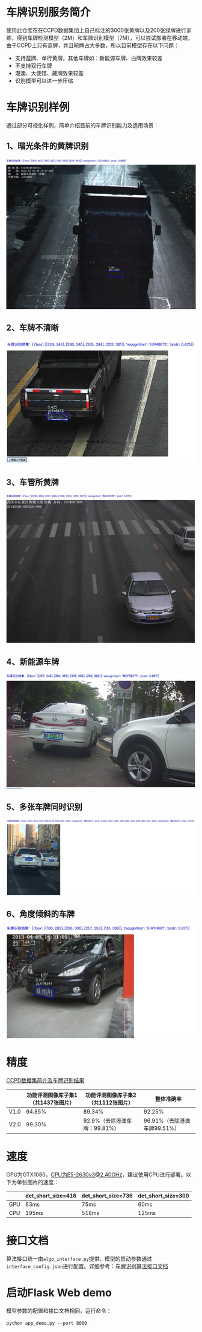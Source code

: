 # 车牌识别服务简介

使用此仓库在在CCPD数据集加上自己标注的3000张黄牌以及200张绿牌进行训练，得到车牌检测模型（2M）和车牌识别模型（7M），可以尝试部署在移动端，由于CCPD上只有蓝牌，并且皖牌占大多数，所以目前模型存在以下问题：

- 支持蓝牌、单行黄牌，其他车牌如：新能源车牌、白牌效果较差
- 不支持双行车牌
- 港澳、大使馆、藏牌效果较差
- 识别模型可以进一步压缩



# 车牌识别样例

通过部分可视化样例，简单介绍目前的车牌识别能力及适用场景：

## 1、暗光条件的黄牌识别

![image-20200915164559405](lpr1.png)

## 2、车牌不清晰

![image-20200915164658934](lpr2.png)

## 3、车管所黄牌

![image-20200915164823122](lpr3.png)



## 4、新能源车牌

![image-20200915164910132](lpr4.png)

## 5、多张车牌同时识别

![image-20200915165049366](lpr5.png)

## 6、角度倾斜的车牌

![image-20200915165852276](lpr6.png)



# 精度

[CCPD数据集简介及车牌识别结果](CCPD数据集简介及结果.md)

|      | 功能评测图像库子集1（共1437张图片） | 功能评测图像库子集2（共1112张图片） | 整体准确率                   |
| ---- | ----------------------------------- | ----------------------------------- | ---------------------------- |
| V1.0 | 94.85%                              | 89.34%                              | 92.25%                       |
| V2.0 | 99.30%                              | 92.9%（去除港澳车牌：99.81%）       | 96.91%（去除港澳车牌99.51%） |



# 速度

GPU为GTX1080，CPU为E5-2630v3@2.40GHz，建议使用CPU进行部署。以下为单张图片的速度：

|      | det_short_size=416 | det_short_size=736 | det_short_size=300 |
| ---- | ------------------ | ------------------ | ------------------ |
| GPU  | 63ms               | 75ms               | 60ms               |
| CPU  | 195ms              | 518ms              | 125ms              |



# 接口文档

算法接口统一由`algo_interface.py`提供，模型的启动参数通过`interface_config.json`进行配置。详细参考：[车牌识别算法接口文档](算法接口文档.md)



# 启动Flask Web demo

模型参数的配置和接口文档相同，运行命令：

`python app_demo.py --port 8080`

